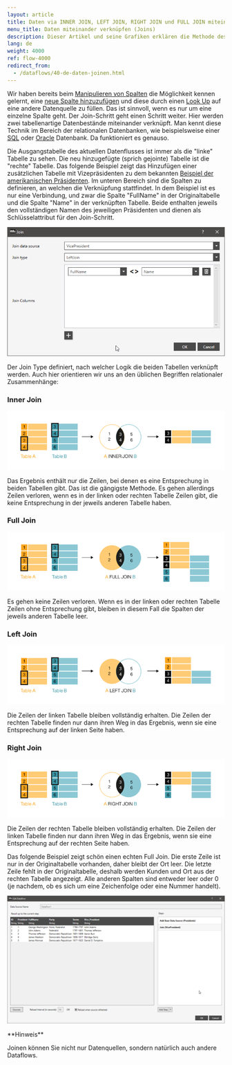 ```yaml
---
layout: article
title: Daten via INNER JOIN, LEFT JOIN, RIGHT JOIN und FULL JOIN miteinander verknüpfen
menu_title: Daten miteinander verknüpfen (Joins)
description: Dieser Artikel und seine Grafiken erklären die Methode des INNER JOIN, LEFT JOIN, RIGHT JOIN und FULL JOIN zwischen zwei Tabellen angelegt an die SQL Funktionalität.
lang: de
weight: 4000
ref: flow-4000
redirect_from:
  - /dataflows/40-de-daten-joinen.html
---
```

Wir haben bereits beim [Manipulieren von Spalten](/dataflows/de-spalteninhalte-aendern.html) die Möglichkeit kennen gelernt, eine [neue Spalte hinzuzufügen](/dataflows/de-spalten-hinzufuegen-loeschen-aendern.html) und diese durch einen [Look Up](https://help.peakboard.com/dataflows/de-spalten-hinzufuegen-loeschen-aendern.html#:~:text=Add%20Lookup%20Column%20-%20Ein%20neue%20Spalte%20mit%20Verweise%20auf%20eine%20andere%20Datenquelle%20hinzuf%C3%BCgen) auf eine andere Datenquelle zu füllen. Das ist sinnvoll, wenn es nur um eine einzelne Spalte geht.
Der Join-Schritt geht einen Schritt weiter. Hier werden zwei tabellenartige Datenbestände miteinander verknüpft. Man kennt diese Technik im Bereich der relationalen Datenbanken, wie beispielsweise einer [SQL](/data_sources/de-ms-sql-server.html) oder [Oracle](/data_sources/de-oracle.html) Datenbank. Da funktioniert es genauso.

Die Ausgangstabelle des aktuellen Datenflusses ist immer als die "linke" Tabelle zu sehen. Die neu hinzugefügte (sprich gejointe) Tabelle ist die "rechte" Tabelle.
Das folgende Beispiel zeigt das Hinzufügen einer zusätzlichen Tabelle mit Vizepräsidenten zu dem bekannten [Beispiel der amerikanischen Präsidenten](https://mysafeinfo.com/api/data?list=presidents). 
Im unteren Bereich sind die Spalten zu definieren, an welchen die Verknüpfung stattfindet. In dem Beispiel ist es nur eine Verbindung, und zwar die Spalte "FullName" in der Originaltabelle und die Spalte "Name" in der verknüpften Tabelle. Beide enthalten jeweils den vollständigen Namen des jeweiligen Präsidenten und dienen als Schlüsselattribut für den Join-Schritt.

![Join Data](/assets/images/dataflows/dataflows-join01.png)

Der Join Type definiert, nach welcher Logik die beiden Tabellen verknüpft werden. Auch hier orientieren wir uns an den üblichen Begriffen relationaler Zusammenhänge:

### Inner Join

![Dataflow SQL Inner Join](/assets/images/dataflows/peakboard-helpsite_inner-join.png)

Das Ergebnis enthält nur die Zeilen, bei denen es eine Entsprechung in beiden Tabellen gibt. Das ist die gängigste Methode. Es gehen allerdings Zeilen verloren, wenn es in der linken oder rechten Tabelle Zeilen gibt, die keine Entsprechung in der jeweils anderen Tabelle haben.

### Full Join

![Dataflow SQL Full Join](/assets/images/dataflows/peakboard-helpsite_full-join.png)

Es gehen keine Zeilen verloren. Wenn es in der linken oder rechten Tabelle Zeilen ohne Entsprechung gibt, bleiben in diesem Fall die Spalten der jeweils anderen Tabelle leer.

### Left Join

![Dataflow SQL Left Join](/assets/images/dataflows/peakboard-helpsite_left-join.png)

Die Zeilen der linken Tabelle bleiben vollständig erhalten. Die Zeilen der rechten Tabelle finden nur dann ihren Weg in das Ergebnis, wenn sie eine Entsprechung auf der linken Seite haben.

### Right Join

![Dataflow SQL Right Join](/assets/images/dataflows/peakboard-helpsite_right-join.png)

Die Zeilen der rechten Tabelle bleiben vollständig erhalten. Die Zeilen der linken Tabelle finden nur dann ihren Weg in das Ergebnis, wenn sie eine Entsprechung auf der rechten Seite haben.

Das folgende Beispiel zeigt schön einen echten Full Join. Die erste Zeile ist nur in der Originaltabelle vorhanden, daher bleibt der Ort leer. Die letzte Zeile fehlt in der Originaltabelle, deshalb werden Kunden und Ort aus der rechten Tabelle angezeigt. Alle anderen Spalten sind entweder leer oder 0 (je nachdem, ob es sich um eine Zeichenfolge oder eine Nummer handelt).

![Join Data](/assets/images/dataflows/dataflows-join02.png)

<div class="box-tip" markdown="1">
**Hinweis**

Joinen können Sie nicht nur Datenquellen, sondern natürlich auch andere Dataflows.
</div>